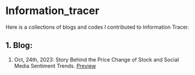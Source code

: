 
# Information_tracer
Here is a collections of blogs and codes I contributed to Information Tracer. 

## 1. Blog: 
1. Oct, 24th, 2023: Story Behind the Price Change of Stock and Social Media Sentiment Trends. [Preview](https://htmlpreview.github.io/?https://github.com/fahygao/Information_tracer/blob/main/stock-social-media.html)
